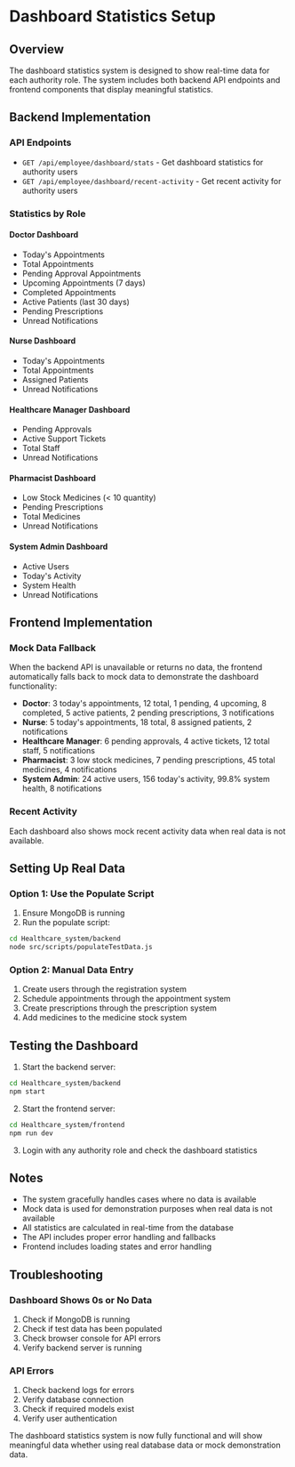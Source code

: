 # Dashboard Statistics Setup

## Overview

The dashboard statistics system is designed to show real-time data for each authority role. The system includes both backend API endpoints and frontend components that display meaningful statistics.

## Backend Implementation

### API Endpoints

- `GET /api/employee/dashboard/stats` - Get dashboard statistics for authority users
- `GET /api/employee/dashboard/recent-activity` - Get recent activity for authority users

### Statistics by Role

#### Doctor Dashboard

- Today's Appointments
- Total Appointments
- Pending Approval Appointments
- Upcoming Appointments (7 days)
- Completed Appointments
- Active Patients (last 30 days)
- Pending Prescriptions
- Unread Notifications

#### Nurse Dashboard

- Today's Appointments
- Total Appointments
- Assigned Patients
- Unread Notifications

#### Healthcare Manager Dashboard

- Pending Approvals
- Active Support Tickets
- Total Staff
- Unread Notifications

#### Pharmacist Dashboard

- Low Stock Medicines (< 10 quantity)
- Pending Prescriptions
- Total Medicines
- Unread Notifications

#### System Admin Dashboard

- Active Users
- Today's Activity
- System Health
- Unread Notifications

## Frontend Implementation

### Mock Data Fallback

When the backend API is unavailable or returns no data, the frontend automatically falls back to mock data to demonstrate the dashboard functionality:

- **Doctor**: 3 today's appointments, 12 total, 1 pending, 4 upcoming, 8 completed, 5 active patients, 2 pending prescriptions, 3 notifications
- **Nurse**: 5 today's appointments, 18 total, 8 assigned patients, 2 notifications
- **Healthcare Manager**: 6 pending approvals, 4 active tickets, 12 total staff, 5 notifications
- **Pharmacist**: 3 low stock medicines, 7 pending prescriptions, 45 total medicines, 4 notifications
- **System Admin**: 24 active users, 156 today's activity, 99.8% system health, 8 notifications

### Recent Activity

Each dashboard also shows mock recent activity data when real data is not available.

## Setting Up Real Data

### Option 1: Use the Populate Script

1. Ensure MongoDB is running
2. Run the populate script:

```bash
cd Healthcare_system/backend
node src/scripts/populateTestData.js
```

### Option 2: Manual Data Entry

1. Create users through the registration system
2. Schedule appointments through the appointment system
3. Create prescriptions through the prescription system
4. Add medicines to the medicine stock system

## Testing the Dashboard

1. Start the backend server:

```bash
cd Healthcare_system/backend
npm start
```

2. Start the frontend server:

```bash
cd Healthcare_system/frontend
npm run dev
```

3. Login with any authority role and check the dashboard statistics

## Notes

- The system gracefully handles cases where no data is available
- Mock data is used for demonstration purposes when real data is not available
- All statistics are calculated in real-time from the database
- The API includes proper error handling and fallbacks
- Frontend includes loading states and error handling

## Troubleshooting

### Dashboard Shows 0s or No Data

1. Check if MongoDB is running
2. Check if test data has been populated
3. Check browser console for API errors
4. Verify backend server is running

### API Errors

1. Check backend logs for errors
2. Verify database connection
3. Check if required models exist
4. Verify user authentication

The dashboard statistics system is now fully functional and will show meaningful data whether using real database data or mock demonstration data.
